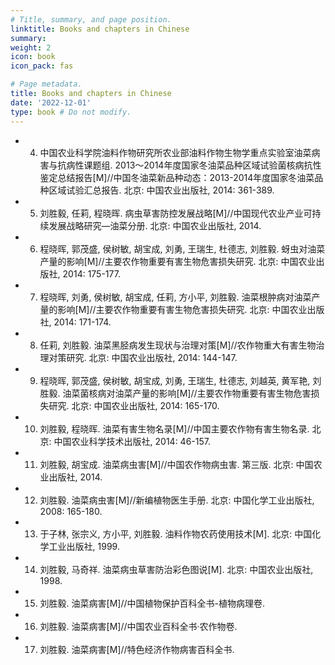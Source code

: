 ```yaml
---
# Title, summary, and page position.
linktitle: Books and chapters in Chinese
summary: 
weight: 2
icon: book
icon_pack: fas

# Page metadata.
title: Books and chapters in Chinese
date: '2022-12-01'
type: book # Do not modify.
---
```


- 4.	中国农业科学院油料作物研究所农业部油料作物生物学重点实验室油菜病害与抗病性课题组. 2013～2014年度国家冬油菜品种区域试验菌核病抗性鉴定总结报告[M]//中国冬油菜新品种动态：2013-2014年度国家冬油菜品种区域试验汇总报告. 北京: 中国农业出版社, 2014: 361-389.
- 5.	刘胜毅, 任莉, 程晓晖. 病虫草害防控发展战略[M]//中国现代农业产业可持续发展战略研究—油菜分册. 北京: 中国农业出版社, 2014.
- 6.	程晓晖, 郭茂盛, 侯树敏, 胡宝成, 刘勇, 王瑞生, 杜德志, 刘胜毅. 蚜虫对油菜产量的影响[M]//主要农作物重要有害生物危害损失研究. 北京: 中国农业出版社, 2014: 175-177.
- 7.	程晓晖, 刘勇, 侯树敏, 胡宝成, 任莉, 方小平, 刘胜毅. 油菜根肿病对油菜产量的影响[M]//主要农作物重要有害生物危害损失研究. 北京: 中国农业出版社, 2014: 171-174.
- 8.	任莉, 刘胜毅. 油菜黑胫病发生现状与治理对策[M]//农作物重大有害生物治理对策研究. 北京: 中国农业出版社, 2014: 144-147.
- 9.	程晓晖, 郭茂盛, 侯树敏, 胡宝成, 刘勇, 王瑞生, 杜德志, 刘越英, 黄军艳, 刘胜毅. 油菜菌核病对油菜产量的影响[M]//主要农作物重要有害生物危害损失研究. 北京: 中国农业出版社, 2014: 165-170.
- 10.	刘胜毅, 程晓晖. 油菜有害生物名录[M]//中国主要农作物有害生物名录. 北京: 中国农业科学技术出版社, 2014: 46-157.
- 11.	刘胜毅, 胡宝成. 油菜病虫害[M]//中国农作物病虫害. 第三版. 北京: 中国农业出版社, 2014.
- 12.	刘胜毅. 油菜病虫害[M]//新编植物医生手册. 北京: 中国化学工业出版社, 2008: 165-180.
- 13.	于子林, 张宗义, 方小平, 刘胜毅. 油料作物农药使用技术[M]. 北京: 中国化学工业出版社, 1999.
- 14.	刘胜毅, 马奇祥. 油菜病虫草害防治彩色图说[M]. 北京: 中国农业出版社, 1998.
- 15.	刘胜毅. 油菜病害[M]//中国植物保护百科全书-植物病理卷.
- 16.	刘胜毅. 油菜病害[M]//中国农业百科全书·农作物卷.
- 17.	刘胜毅. 油菜病害[M]//特色经济作物病害百科全书.


